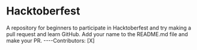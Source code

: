 # Hacktoberfest
A repository for beginners to participate in Hacktoberfest and try making a pull request and learn GitHub.
Add your name to the README.md file and make your PR.
----Contributors:
    [X]
